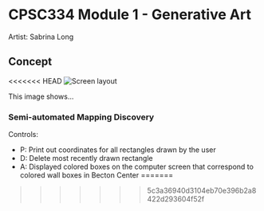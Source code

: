 # CPSC334 Module 1 - Generative Art
Artist: Sabrina Long

## Concept


<<<<<<< HEAD
![Screen layout](https://github.com/slongarama/cpsc334-generative-art/blob/master/test/screen-layout.png)

This image shows...

### Semi-automated Mapping Discovery

Controls:
* P: Print out coordinates for all rectangles drawn by the user
* D: Delete most recently drawn rectangle
* A: Displayed colored boxes on the computer screen that correspond to colored wall boxes in Becton Center
=======
>>>>>>> 5c3a36940d3104eb70e396b2a8422d293604f52f
